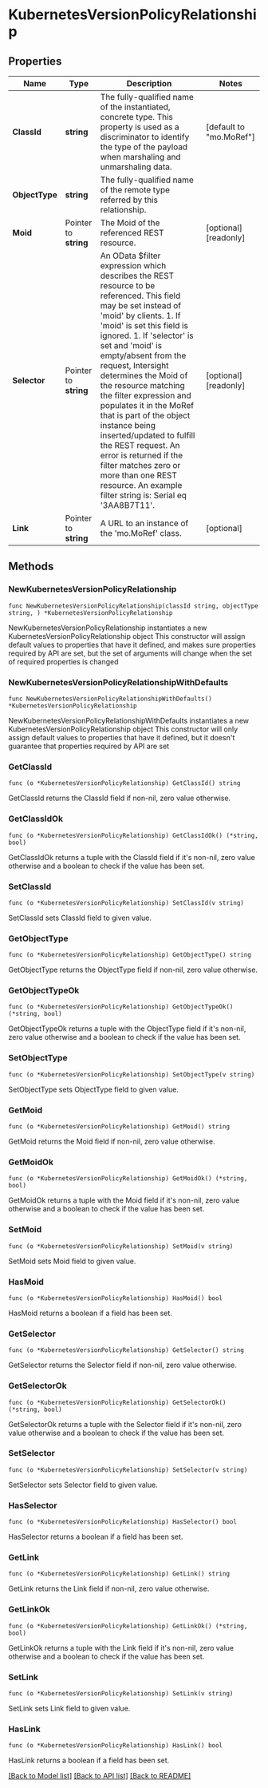 # KubernetesVersionPolicyRelationship

## Properties

Name | Type | Description | Notes
------------ | ------------- | ------------- | -------------
**ClassId** | **string** | The fully-qualified name of the instantiated, concrete type. This property is used as a discriminator to identify the type of the payload when marshaling and unmarshaling data. | [default to "mo.MoRef"]
**ObjectType** | **string** | The fully-qualified name of the remote type referred by this relationship. | 
**Moid** | Pointer to **string** | The Moid of the referenced REST resource. | [optional] [readonly] 
**Selector** | Pointer to **string** | An OData $filter expression which describes the REST resource to be referenced. This field may be set instead of &#39;moid&#39; by clients. 1. If &#39;moid&#39; is set this field is ignored. 1. If &#39;selector&#39; is set and &#39;moid&#39; is empty/absent from the request, Intersight determines the Moid of the resource matching the filter expression and populates it in the MoRef that is part of the object instance being inserted/updated to fulfill the REST request. An error is returned if the filter matches zero or more than one REST resource. An example filter string is: Serial eq &#39;3AA8B7T11&#39;. | [optional] [readonly] 
**Link** | Pointer to **string** | A URL to an instance of the &#39;mo.MoRef&#39; class. | [optional] 

## Methods

### NewKubernetesVersionPolicyRelationship

`func NewKubernetesVersionPolicyRelationship(classId string, objectType string, ) *KubernetesVersionPolicyRelationship`

NewKubernetesVersionPolicyRelationship instantiates a new KubernetesVersionPolicyRelationship object
This constructor will assign default values to properties that have it defined,
and makes sure properties required by API are set, but the set of arguments
will change when the set of required properties is changed

### NewKubernetesVersionPolicyRelationshipWithDefaults

`func NewKubernetesVersionPolicyRelationshipWithDefaults() *KubernetesVersionPolicyRelationship`

NewKubernetesVersionPolicyRelationshipWithDefaults instantiates a new KubernetesVersionPolicyRelationship object
This constructor will only assign default values to properties that have it defined,
but it doesn't guarantee that properties required by API are set

### GetClassId

`func (o *KubernetesVersionPolicyRelationship) GetClassId() string`

GetClassId returns the ClassId field if non-nil, zero value otherwise.

### GetClassIdOk

`func (o *KubernetesVersionPolicyRelationship) GetClassIdOk() (*string, bool)`

GetClassIdOk returns a tuple with the ClassId field if it's non-nil, zero value otherwise
and a boolean to check if the value has been set.

### SetClassId

`func (o *KubernetesVersionPolicyRelationship) SetClassId(v string)`

SetClassId sets ClassId field to given value.


### GetObjectType

`func (o *KubernetesVersionPolicyRelationship) GetObjectType() string`

GetObjectType returns the ObjectType field if non-nil, zero value otherwise.

### GetObjectTypeOk

`func (o *KubernetesVersionPolicyRelationship) GetObjectTypeOk() (*string, bool)`

GetObjectTypeOk returns a tuple with the ObjectType field if it's non-nil, zero value otherwise
and a boolean to check if the value has been set.

### SetObjectType

`func (o *KubernetesVersionPolicyRelationship) SetObjectType(v string)`

SetObjectType sets ObjectType field to given value.


### GetMoid

`func (o *KubernetesVersionPolicyRelationship) GetMoid() string`

GetMoid returns the Moid field if non-nil, zero value otherwise.

### GetMoidOk

`func (o *KubernetesVersionPolicyRelationship) GetMoidOk() (*string, bool)`

GetMoidOk returns a tuple with the Moid field if it's non-nil, zero value otherwise
and a boolean to check if the value has been set.

### SetMoid

`func (o *KubernetesVersionPolicyRelationship) SetMoid(v string)`

SetMoid sets Moid field to given value.

### HasMoid

`func (o *KubernetesVersionPolicyRelationship) HasMoid() bool`

HasMoid returns a boolean if a field has been set.

### GetSelector

`func (o *KubernetesVersionPolicyRelationship) GetSelector() string`

GetSelector returns the Selector field if non-nil, zero value otherwise.

### GetSelectorOk

`func (o *KubernetesVersionPolicyRelationship) GetSelectorOk() (*string, bool)`

GetSelectorOk returns a tuple with the Selector field if it's non-nil, zero value otherwise
and a boolean to check if the value has been set.

### SetSelector

`func (o *KubernetesVersionPolicyRelationship) SetSelector(v string)`

SetSelector sets Selector field to given value.

### HasSelector

`func (o *KubernetesVersionPolicyRelationship) HasSelector() bool`

HasSelector returns a boolean if a field has been set.

### GetLink

`func (o *KubernetesVersionPolicyRelationship) GetLink() string`

GetLink returns the Link field if non-nil, zero value otherwise.

### GetLinkOk

`func (o *KubernetesVersionPolicyRelationship) GetLinkOk() (*string, bool)`

GetLinkOk returns a tuple with the Link field if it's non-nil, zero value otherwise
and a boolean to check if the value has been set.

### SetLink

`func (o *KubernetesVersionPolicyRelationship) SetLink(v string)`

SetLink sets Link field to given value.

### HasLink

`func (o *KubernetesVersionPolicyRelationship) HasLink() bool`

HasLink returns a boolean if a field has been set.


[[Back to Model list]](../README.md#documentation-for-models) [[Back to API list]](../README.md#documentation-for-api-endpoints) [[Back to README]](../README.md)


